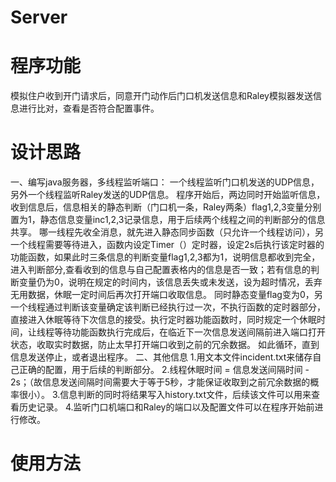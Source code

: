 # Server
# 程序功能
模拟住户收到开门请求后，同意开门动作后门口机发送信息和Raley模拟器发送信息进行比对，查看是否符合配置事件。
# 设计思路
一、编写java服务器，多线程监听端口：
一个线程监听门口机发送的UDP信息，另外一个线程监听Raley发送的UDP信息。
程序开始后，两边同时开始监听信息，收到信息后，信息相关的静态判断（门口机一条，Raley两条）flag1,2,3变量分别置为1，静态信息变量inc1,2,3记录信息，用于后续两个线程之间的判断部分的信息共享。
哪一线程先收全消息，就先进入静态同步函数（只允许一个线程访问），另一个线程需要等待进入，函数内设定Timer（）定时器，设定2s后执行该定时器的功能函数，如果此时三条信息的判断变量flag1,2,3都为1，说明信息都收到完全，进入判断部分,查看收到的信息与自己配置表格内的信息是否一致；若有信息的判断变量仍为0，说明在规定的时间内，该信息丢失或未发送，设为超时情况，丢弃无用数据，休眠一定时间后再次打开端口收取信息。
同时静态变量flag变为0，另一个线程通过判断该变量确定该判断已经执行过一次，不执行函数的定时器部分，直接进入休眠等待下次信息的接受。执行定时器功能函数时，同时规定一个休眠时间，让线程等待功能函数执行完成后，在临近下一次信息发送间隔前进入端口打开状态，收取实时数据，防止太早打开端口收到之前的冗余数据。
如此循环，直到信息发送停止，或者退出程序。
二、其他信息
1.用文本文件incident.txt来储存自己正确的配置，用于后续的判断部分。
2.线程休眠时间 =  信息发送间隔时间 - 2s；（故信息发送间隔时间需要大于等于5秒，才能保证收取到之前冗余数据的概率很小）。
3.信息判断的同时将结果写入history.txt文件，后续该文件可以用来查看历史记录。
4.监听门口机端口和Raley的端口以及配置文件可以在程序开始前进行修改。
# 使用方法  
